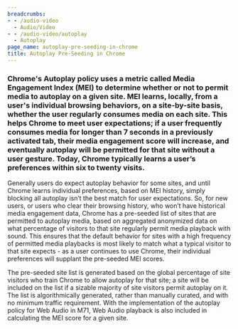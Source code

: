 ```yaml
---
breadcrumbs:
- - /audio-video
  - Audio/Video
- - /audio-video/autoplay
  - Autoplay
page_name: autoplay-pre-seeding-in-chrome
title: Autoplay Pre-Seeding in Chrome
---
```


### Chrome's Autoplay policy uses a metric called Media Engagement Index (MEI) to determine whether or not to permit media to autoplay on a given site. MEI learns, locally, from a user's individual browsing behaviors, on a site-by-site basis, whether the user regularly consumes media on each site. This helps Chrome to meet user expectations; if a user frequently consumes media for longer than 7 seconds in a previously activated tab, their media engagement score will increase, and eventually autoplay will be permitted for that site without a user gesture. Today, Chrome typically learns a user’s preferences within six to twenty visits.

Generally users do expect autoplay behavior for some sites, and until Chrome
learns individual preferences, based on MEI history, simply blocking all
autoplay isn’t the best match for user expectations. So, for new users, or users
who clear their browsing history, who won’t have historical media engagement
data, Chrome has a pre-seeded list of sites that are permitted to autoplay
media, based on aggregated anonymized data on what percentage of visitors to
that site regularly permit media playback with sound. This ensures that the
default behavior for sites with a high frequency of permitted media playbacks is
most likely to match what a typical visitor to that site expects - as a user
continues to use Chrome, their individual preferences will supplant the
pre-seeded MEI scores.

The pre-seeded site list is generated based on the global percentage of site
visitors who train Chrome to allow autoplay for that site; a site will be
included on the list if a sizable majority of site visitors permit autoplay on
it. The list is algorithmically generated, rather than manually curated, and
with no minimum traffic requirement. With the implementation of the autoplay
policy for Web Audio in M71, Web Audio playback is also included in calculating
the MEI score for a given site.